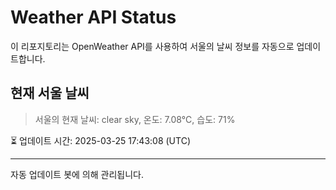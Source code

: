 
# Weather API Status

이 리포지토리는 OpenWeather API를 사용하여 서울의 날씨 정보를 자동으로 업데이트합니다.

## 현재 서울 날씨
> 서울의 현재 날씨: clear sky, 온도: 7.08°C, 습도: 71%

⏳ 업데이트 시간: 2025-03-25 17:43:08 (UTC)

---
자동 업데이트 봇에 의해 관리됩니다.
